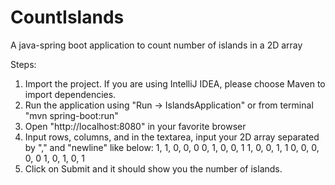 # CountIslands
A java-spring boot application to count number of islands in a 2D array

Steps:
1. Import the project. If you are using IntelliJ IDEA, please choose Maven to import dependencies.
2. Run the application using "Run -> IslandsApplication" or from terminal "mvn spring-boot:run"
3. Open "http://localhost:8080" in your favorite browser
4. Input rows, columns, and in the textarea, input your 2D array separated by "," and "newline" like below:
    1, 1, 0, 0, 0
    0, 1, 0, 0, 1
    1, 0, 0, 1, 1
    0, 0, 0, 0, 0
    1, 0, 1, 0, 1
5. Click on Submit and it should show you the number of islands. 
